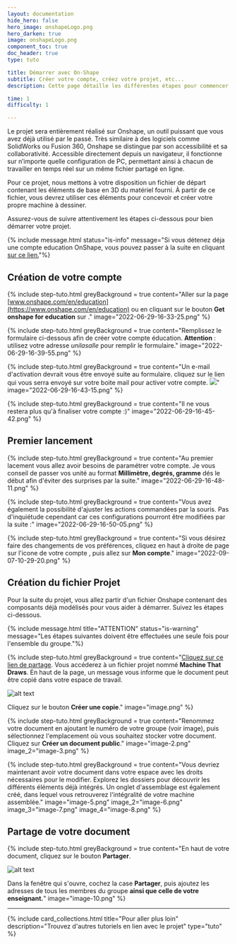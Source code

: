 ```yaml
---
layout: documentation
hide_hero: false
hero_image: onshapeLogo.png
hero_darken: true
image: onshapeLogo.png
component_toc: true
doc_header: true
type: tuto

title: Démarrer avec On-Shape
subtitle: Créer votre compte, créez votre projet, etc...
description: Cette page détaille les différentes étapes pour commencer avec OnShape

time: 1
difficulty: 1

---
```


Le projet sera entièrement réalisé sur Onshape, un outil puissant que vous avez déjà utilisé par le passé. Très similaire à des logiciels comme SolidWorks ou Fusion 360, Onshape se distingue par son accessibilité et sa collaborativité. Accessible directement depuis un navigateur, il fonctionne sur n’importe quelle configuration de PC, permettant ainsi à chacun de travailler en temps réel sur un même fichier partagé en ligne.

Pour ce projet, nous mettons à votre disposition un fichier de départ contenant les éléments de base en 3D du matériel fourni. À partir de ce fichier, vous devrez utiliser ces éléments pour concevoir et créer votre propre machine à dessiner.

Assurez-vous de suivre attentivement les étapes ci-dessous pour bien démarrer votre projet.

{% include message.html 
status="is-info" 
message="Si vous détenez déja une compte education OnShape, vous pouvez passer à la suite en cliquant [sur ce lien.](#cr%C3%A9ation-du-fichier-projet)"%}

## Création de votre compte

{% include step-tuto.html 
greyBackground = true
content="Aller sur la page [www.onshape.com/en/education](https://www.onshape.com/en/education) ou en cliquant sur le bouton **Get onshape for education** sur [](www.onshape.com)." 
image="2022-06-29-16-33-25.png" %}

{% include step-tuto.html 
greyBackground = true
content="Remplissez le formulaire ci-dessous afin de créer votre compte éducation. **Attention** : utilisez votre adresse *unilasalle* pour remplir le formulaire." 
image="2022-06-29-16-39-55.png" %}

{% include step-tuto.html 
greyBackground = true
content="Un e-mail d'activation devrait vous être envoyé suite au formulaire. cliquez sur le lien qui vous serra envoyé sur votre boite mail pour activer votre compte.
![](2022-06-29-16-44-41.png)" 
image="2022-06-29-16-43-15.png" %}

{% include step-tuto.html 
greyBackground = true
content="Il ne vous restera plus qu'à finaliser votre compte :)" 
image="2022-06-29-16-45-42.png" %}

## Premier lancement

{% include step-tuto.html 
greyBackground = true
content="Au premier lacement vous allez avoir besoins de paramétrer votre compte. Je vous conseil de passer vos unité au format **Millimètre, degrés, gramme** dés le début afin d'éviter des surprises par la suite." 
image="2022-06-29-16-48-11.png" %}

{% include step-tuto.html 
greyBackground = true
content="Vous avez également la possibilité d'ajuster les actions commandées par la souris. Pas d'inquiétude cependant car ces configurations pourront être modifiées par la suite :" 
image="2022-06-29-16-50-05.png" %}

{% include step-tuto.html 
greyBackground = true
content="Si vous désirez faire des changements de vos préférences, cliquez en haut à droite de page sur l'icone de votre compte , puis allez sur **Mon compte**." 
image="2022-09-07-10-29-20.png" %}


## Création du fichier Projet

Pour la suite du projet, vous allez partir d'un fichier Onshape contenant des composants déjà modélisés pour vous aider à démarrer. Suivez les étapes ci-dessous.

{% include message.html 
title="ATTENTION"
status="is-warning" 
message="Les étapes suivantes doivent être effectuées une seule fois pour l'ensemble du groupe."%}

{% include step-tuto.html 
greyBackground = true
content="[Cliquez sur ce lien de partage](https://cad.onshape.com/documents/779c8d84c3a657c0d64be332/w/bec21e2e6b378a134fd70ce8/e/be4a8c01d60ceec3440ac8b8?renderMode=0&uiState=6750889aaa41d03804ab28a2). Vous accéderez à un fichier projet nommé **Machine That Draws**. En haut de la page, un message vous informe que le document peut être copié dans votre espace de travail.

![alt text](image-1.png)

Cliquez sur le bouton **Créer une copie**." 
image="image.png" %}

{% include step-tuto.html 
greyBackground = true
content="Renommez votre document en ajoutant le numéro de votre groupe (voir image), puis sélectionnez l'emplacement où vous souhaitez stocker votre document. Cliquez sur **Créer un document public**." 
image="image-2.png" 
image_2="image-3.png" %}

{% include step-tuto.html 
greyBackground = true
content="Vous devriez maintenant avoir votre document dans votre espace avec les droits nécessaires pour le modifier. Explorez les dossiers pour découvrir les différents éléments déjà intégrés. Un onglet d'assemblage est également créé, dans lequel vous retrouverez l'intégralité de votre machine assemblée." 
image="image-5.png"
image_2="image-6.png"
image_3="image-7.png"
image_4="image-8.png" %}

## Partage de votre document

{% include step-tuto.html 
greyBackground = true
content="En haut de votre document, cliquez sur le bouton **Partager**.

![alt text](image-9.png)

Dans la fenêtre qui s'ouvre, cochez la case **Partager**, puis ajoutez les adresses de tous les membres du groupe **ainsi que celle de votre enseignant.**" 
image="image-10.png" 
%}

---

{%
  include card_collections.html
  title="Pour aller plus loin"
  description="Trouvez d'autres tutoriels en lien avec le projet"
  type="tuto"
%}